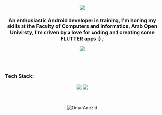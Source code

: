 <h1 align="center">
    <img src="https://readme-typing-svg.herokuapp.com/?font=Righteous&size=35&center=true&vCenter=true&width=500&height=70&duration=2500&lines=Hi+There!+👋;+I'm+Omar+Amr+Eid!;" />
</h1>

<h3 align="center">An enthusiastic Android developer in training, I'm honing my skills at the Faculty of Computers and Informatics, Arab Open Univirsty, I'm driven by a love for coding and creating some FLUTTER apps :) ;
</h3>

<div align="center"> 
  <a href="www.linkedin.com/in/omar-amr-eid-07a55220a" target="_blank">
    <img src="https://img.shields.io/badge/LinkedIn-0077B5?style=for-the-badge&logo=linkedin&logoColor=white" target="_blank" />
  </a>
  </a>
</div>

<br/><br/>

<h3 align="left">Tech Stack:</h3>

<div align="center">
    <img src="https://skillicons.dev/icons?i=kotlin,java,html,css,vscode,github" />
    <img src="https://skillicons.dev/icons?i=python,javascript" /><br>
</div>
<br/><br/>
<p align="center">
  <img align="center" src="https://github-readme-stats.vercel.app/api/top-langs?username=OmarAmrEid&show_icons=true&locale=en&layout=compact&bg_color=000000&text_color=ffffff" alt="OmarAmrEid" />
</p>
